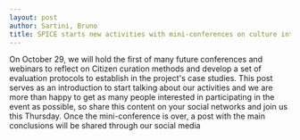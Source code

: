 ```yaml
---
layout: post
author: Sartini, Bruno
title: SPICE starts new activities with mini-conferences on culture interpretation and curation methods
---
```

On October 29, we will hold the first of many future conferences and webinars to reflect on Citizen curation methods and develop a set of evaluation protocols to establish in the project's case studies.
This post serves as an introduction to start talking about our activities and we are more than happy to get as many people interested in participating in the event as possible, so share this content on your social networks and join us this Thursday.
Once the mini-conference is over, a post with the main conclusions will be shared through our social media


